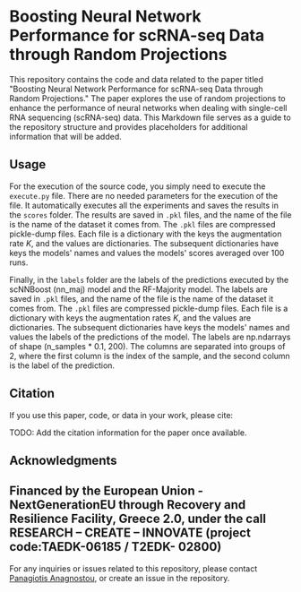 Boosting Neural Network Performance for scRNA-seq Data through Random Projections
=================================================================================

This repository contains the code and data related to the paper titled "Boosting Neural Network Performance for scRNA-seq Data through Random Projections." The paper explores the use of random projections to enhance the performance of neural networks when dealing with single-cell RNA sequencing (scRNA-seq) data. This Markdown file serves as a guide to the repository structure and provides placeholders for additional information that will be added.

Usage
-----

For the execution of the source code, you simply need to execute the `execute.py` file. There are no needed parameters for the execution of the file. It automatically executes all the experiments and saves the results in the `scores` folder. The results are saved in `.pkl` files, and the name of the file is the name of the dataset it comes from. The `.pkl` files are compressed pickle-dump files. Each file is a dictionary with the keys the augmentation rate $K$, and the values are dictionaries. The subsequent dictionaries have keys the models' names and values the models' scores averaged over 100 runs.

Finally, in the `labels` folder are the labels of the predictions executed by the scNNBoost (nn_maj) model and the RF-Majority model. The labels are saved in `.pkl` files, and the name of the file is the name of the dataset it comes from. The `.pkl` files are compressed pickle-dump files. Each file is a dictionary with keys the augmentation rates $K$, and the values are dictionaries. The subsequent dictionaries have keys the models' names and values the labels of the predictions of the model. The labels are np.ndarrays of shape (n_samples * 0.1, 200). The columns are separated into groups of 2, where the first column is the index of the sample, and the second column is the label of the prediction.


Citation
--------

If you use this paper, code, or data in your work, please cite:

TODO: Add the citation information for the paper once available.

Acknowledgments
---------------

Financed by the European Union - NextGenerationEU through Recovery and Resilience Facility, Greece 2.0, under the call RESEARCH – CREATE – INNOVATE (project code:TAEDK-06185 / Τ2EDK- 02800)
---

For any inquiries or issues related to this repository, please contact [Panagiotis Anagnostou](mailto:panagno@uth.gr), or create an issue in the repository.
